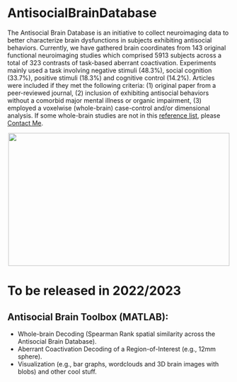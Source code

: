 # AntisocialBrainDatabase

The Antisocial Brain Database is an initiative to collect neuroimaging data to better characterize brain dysfunctions in subjects exhibiting antisocial behaviors. Currently, we have gathered brain coordinates from 143 original functional neuroimaging studies which comprised 5913 subjects across a total of 323 contrasts of task-based aberrant coactivation. Experiments mainly used a task involving negative stimuli (48.3%), social cognition (33.7%), positive stimuli (18.3%) and cognitive control (14.2%). Articles were included if they met the following criteria: (1) original paper from a peer-reviewed journal, (2) inclusion of exhibiting antisocial behaviors without a comorbid major mental illness or organic impairment, (3) employed a voxelwise (whole-brain) case-control and/or dimensional analysis. If some whole-brain studies are not in this [reference list](References.md), please [Contact Me](mailto:jules.dugre@gmail.com).

<p align="center">
  <img width="500" height="300" src="https://user-images.githubusercontent.com/67755081/172262238-78f1c8ed-00e0-4ad1-bc1a-f7687d9326e2.png">
</p>



# To be released in 2022/2023

## Antisocial Brain Toolbox (MATLAB):
 - Whole-brain Decoding (Spearman Rank spatial similarity across the Antisocial Brain Database).
 - Aberrant Coactivation Decoding of a Region-of-Interest (e.g., 12mm sphere).
 - Visualization (e.g., bar graphs, wordclouds and 3D brain images with blobs) and other cool stuff.















